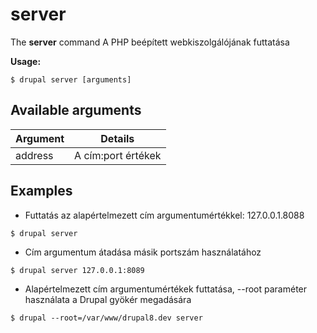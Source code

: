 # server
The **server** command A PHP beépített webkiszolgálójának futtatása

**Usage:**
```
$ drupal server [arguments] 
```

## Available arguments
Argument | Details
---------|-------------
address | A cím:port értékek

## Examples
* Futtatás az alapértelmezett cím argumentumértékkel: 127.0.0.1.8088
```
$ drupal server
```
* Cím argumentum átadása másik portszám használatához
```
$ drupal server 127.0.0.1:8089
```
* Alapértelmezett cím argumentumértékek futtatása, --root paraméter használata a Drupal gyökér megadására
```
$ drupal --root=/var/www/drupal8.dev server
```
